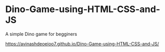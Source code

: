 # Dino-Game-using-HTML-CSS-and-JS
A simple Dino game for begginers

 https://avinashdeoeioo7.github.io/Dino-Game-using-HTML-CSS-and-JS/
